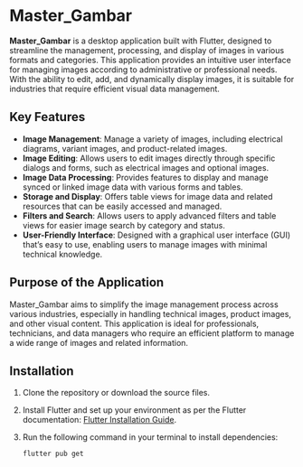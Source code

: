 # Master_Gambar

**Master_Gambar** is a desktop application built with Flutter, designed to streamline the management, processing, and display of images in various formats and categories. This application provides an intuitive user interface for managing images according to administrative or professional needs. With the ability to edit, add, and dynamically display images, it is suitable for industries that require efficient visual data management.

## Key Features
- **Image Management**: Manage a variety of images, including electrical diagrams, variant images, and product-related images.
- **Image Editing**: Allows users to edit images directly through specific dialogs and forms, such as electrical images and optional images.
- **Image Data Processing**: Provides features to display and manage synced or linked image data with various forms and tables.
- **Storage and Display**: Offers table views for image data and related resources that can be easily accessed and managed.
- **Filters and Search**: Allows users to apply advanced filters and table views for easier image search by category and status.
- **User-Friendly Interface**: Designed with a graphical user interface (GUI) that’s easy to use, enabling users to manage images with minimal technical knowledge.

## Purpose of the Application
Master_Gambar aims to simplify the image management process across various industries, especially in handling technical images, product images, and other visual content. This application is ideal for professionals, technicians, and data managers who require an efficient platform to manage a wide range of images and related information.

## Installation
1. Clone the repository or download the source files.
2. Install Flutter and set up your environment as per the Flutter documentation: [Flutter Installation Guide](https://flutter.dev/docs/get-started/install).
3. Run the following command in your terminal to install dependencies:

   ```bash
   flutter pub get
